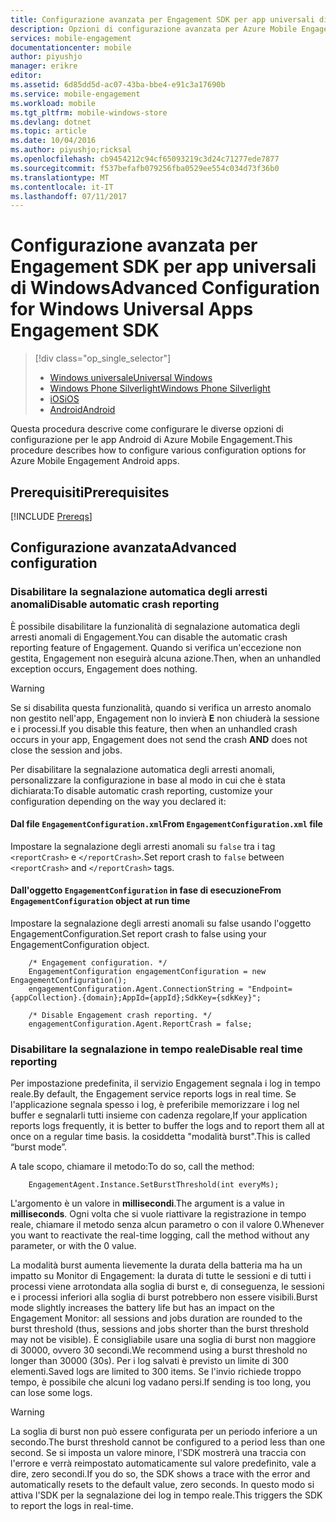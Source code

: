 ```yaml
---
title: Configurazione avanzata per Engagement SDK per app universali di Windows
description: Opzioni di configurazione avanzata per Azure Mobile Engagement per app universali di Windows
services: mobile-engagement
documentationcenter: mobile
author: piyushjo
manager: erikre
editor: 
ms.assetid: 6d85dd5d-ac07-43ba-bbe4-e91c3a17690b
ms.service: mobile-engagement
ms.workload: mobile
ms.tgt_pltfrm: mobile-windows-store
ms.devlang: dotnet
ms.topic: article
ms.date: 10/04/2016
ms.author: piyushjo;ricksal
ms.openlocfilehash: cb9454212c94cf65093219c3d24c71277ede7877
ms.sourcegitcommit: f537befafb079256fba0529ee554c034d73f36b0
ms.translationtype: MT
ms.contentlocale: it-IT
ms.lasthandoff: 07/11/2017
---
```

# <a name="advanced-configuration-for-windows-universal-apps-engagement-sdk"></a><span data-ttu-id="d6d23-103">Configurazione avanzata per Engagement SDK per app universali di Windows</span><span class="sxs-lookup"><span data-stu-id="d6d23-103">Advanced Configuration for Windows Universal Apps Engagement SDK</span></span>
> [!div class="op_single_selector"]
> * [<span data-ttu-id="d6d23-104">Windows universale</span><span class="sxs-lookup"><span data-stu-id="d6d23-104">Universal Windows</span></span>](mobile-engagement-windows-store-advanced-configuration.md)
> * [<span data-ttu-id="d6d23-105">Windows Phone Silverlight</span><span class="sxs-lookup"><span data-stu-id="d6d23-105">Windows Phone Silverlight</span></span>](mobile-engagement-windows-phone-integrate-engagement.md)
> * [<span data-ttu-id="d6d23-106">iOS</span><span class="sxs-lookup"><span data-stu-id="d6d23-106">iOS</span></span>](mobile-engagement-ios-integrate-engagement.md)
> * [<span data-ttu-id="d6d23-107">Android</span><span class="sxs-lookup"><span data-stu-id="d6d23-107">Android</span></span>](mobile-engagement-android-advanced-configuration.md)
> 
> 

<span data-ttu-id="d6d23-108">Questa procedura descrive come configurare le diverse opzioni di configurazione per le app Android di Azure Mobile Engagement.</span><span class="sxs-lookup"><span data-stu-id="d6d23-108">This procedure describes how to configure various configuration options for Azure Mobile Engagement Android apps.</span></span>

## <a name="prerequisites"></a><span data-ttu-id="d6d23-109">Prerequisiti</span><span class="sxs-lookup"><span data-stu-id="d6d23-109">Prerequisites</span></span>
[!INCLUDE [Prereqs](../../includes/mobile-engagement-windows-store-prereqs.md)]

## <a name="advanced-configuration"></a><span data-ttu-id="d6d23-110">Configurazione avanzata</span><span class="sxs-lookup"><span data-stu-id="d6d23-110">Advanced configuration</span></span>
### <a name="disable-automatic-crash-reporting"></a><span data-ttu-id="d6d23-111">Disabilitare la segnalazione automatica degli arresti anomali</span><span class="sxs-lookup"><span data-stu-id="d6d23-111">Disable automatic crash reporting</span></span>
<span data-ttu-id="d6d23-112">È possibile disabilitare la funzionalità di segnalazione automatica degli arresti anomali di Engagement.</span><span class="sxs-lookup"><span data-stu-id="d6d23-112">You can disable the automatic crash reporting feature of Engagement.</span></span> <span data-ttu-id="d6d23-113">Quando si verifica un'eccezione non gestita, Engagement non eseguirà alcuna azione.</span><span class="sxs-lookup"><span data-stu-id="d6d23-113">Then, when an unhandled exception occurs, Engagement does nothing.</span></span>

> [!WARNING]
> <span data-ttu-id="d6d23-114">Se si disabilita questa funzionalità, quando si verifica un arresto anomalo non gestito nell'app, Engagement non lo invierà **E** non chiuderà la sessione e i processi.</span><span class="sxs-lookup"><span data-stu-id="d6d23-114">If you disable this feature, then when an unhandled crash occurs in your app, Engagement does not send the crash **AND** does not close the session and jobs.</span></span>
> 
> 

<span data-ttu-id="d6d23-115">Per disabilitare la segnalazione automatica degli arresti anomali, personalizzare la configurazione in base al modo in cui che è stata dichiarata:</span><span class="sxs-lookup"><span data-stu-id="d6d23-115">To disable automatic crash reporting, customize your configuration depending on the way you declared it:</span></span>

#### <a name="from-engagementconfigurationxml-file"></a><span data-ttu-id="d6d23-116">Dal file `EngagementConfiguration.xml`</span><span class="sxs-lookup"><span data-stu-id="d6d23-116">From `EngagementConfiguration.xml` file</span></span>
<span data-ttu-id="d6d23-117">Impostare la segnalazione degli arresti anomali su `false` tra i tag `<reportCrash>` e `</reportCrash>`.</span><span class="sxs-lookup"><span data-stu-id="d6d23-117">Set report crash to `false` between `<reportCrash>` and `</reportCrash>` tags.</span></span>

#### <a name="from-engagementconfiguration-object-at-run-time"></a><span data-ttu-id="d6d23-118">Dall'oggetto `EngagementConfiguration` in fase di esecuzione</span><span class="sxs-lookup"><span data-stu-id="d6d23-118">From `EngagementConfiguration` object at run time</span></span>
<span data-ttu-id="d6d23-119">Impostare la segnalazione degli arresti anomali su false usando l'oggetto EngagementConfiguration.</span><span class="sxs-lookup"><span data-stu-id="d6d23-119">Set report crash to false using your EngagementConfiguration object.</span></span>

        /* Engagement configuration. */
        EngagementConfiguration engagementConfiguration = new EngagementConfiguration();
        engagementConfiguration.Agent.ConnectionString = "Endpoint={appCollection}.{domain};AppId={appId};SdkKey={sdkKey}";

        /* Disable Engagement crash reporting. */
        engagementConfiguration.Agent.ReportCrash = false;

### <a name="disable-real-time-reporting"></a><span data-ttu-id="d6d23-120">Disabilitare la segnalazione in tempo reale</span><span class="sxs-lookup"><span data-stu-id="d6d23-120">Disable real time reporting</span></span>
<span data-ttu-id="d6d23-121">Per impostazione predefinita, il servizio Engagement segnala i log in tempo reale.</span><span class="sxs-lookup"><span data-stu-id="d6d23-121">By default, the Engagement service reports logs in real time.</span></span> <span data-ttu-id="d6d23-122">Se l'applicazione segnala spesso i log, è preferibile memorizzare i log nel buffer e segnalarli tutti insieme con cadenza regolare,</span><span class="sxs-lookup"><span data-stu-id="d6d23-122">If your application reports logs frequently, it is better to buffer the logs and to report them all at once on a regular time basis.</span></span> <span data-ttu-id="d6d23-123">la cosiddetta "modalità burst".</span><span class="sxs-lookup"><span data-stu-id="d6d23-123">This is called “burst mode”.</span></span>

<span data-ttu-id="d6d23-124">A tale scopo, chiamare il metodo:</span><span class="sxs-lookup"><span data-stu-id="d6d23-124">To do so, call the method:</span></span>

        EngagementAgent.Instance.SetBurstThreshold(int everyMs);

<span data-ttu-id="d6d23-125">L'argomento è un valore in **millisecondi**.</span><span class="sxs-lookup"><span data-stu-id="d6d23-125">The argument is a value in **milliseconds**.</span></span> <span data-ttu-id="d6d23-126">Ogni volta che si vuole riattivare la registrazione in tempo reale, chiamare il metodo senza alcun parametro o con il valore 0.</span><span class="sxs-lookup"><span data-stu-id="d6d23-126">Whenever you want to reactivate the real-time logging, call the method without any parameter, or with the 0 value.</span></span>

<span data-ttu-id="d6d23-127">La modalità burst aumenta lievemente la durata della batteria ma ha un impatto su Monitor di Engagement: la durata di tutte le sessioni e di tutti i processi viene arrotondata alla soglia di burst e, di conseguenza, le sessioni e i processi inferiori alla soglia di burst potrebbero non essere visibili.</span><span class="sxs-lookup"><span data-stu-id="d6d23-127">Burst mode slightly increases the battery life but has an impact on the Engagement Monitor: all sessions and jobs duration are rounded to the burst threshold (thus, sessions and jobs shorter than the burst threshold may not be visible).</span></span> <span data-ttu-id="d6d23-128">È consigliabile usare una soglia di burst non maggiore di 30000, ovvero 30 secondi.</span><span class="sxs-lookup"><span data-stu-id="d6d23-128">We recommend using a burst threshold no longer than 30000 (30s).</span></span> <span data-ttu-id="d6d23-129">Per i log salvati è previsto un limite di 300 elementi.</span><span class="sxs-lookup"><span data-stu-id="d6d23-129">Saved logs are limited to 300 items.</span></span> <span data-ttu-id="d6d23-130">Se l'invio richiede troppo tempo, è possibile che alcuni log vadano persi.</span><span class="sxs-lookup"><span data-stu-id="d6d23-130">If sending is too long, you can lose some logs.</span></span>

> [!WARNING]
> <span data-ttu-id="d6d23-131">La soglia di burst non può essere configurata per un periodo inferiore a un secondo.</span><span class="sxs-lookup"><span data-stu-id="d6d23-131">The burst threshold cannot be configured to a period less than one second.</span></span> <span data-ttu-id="d6d23-132">Se si imposta un valore minore, l'SDK mostrerà una traccia con l'errore e verrà reimpostato automaticamente sul valore predefinito, vale a dire, zero secondi.</span><span class="sxs-lookup"><span data-stu-id="d6d23-132">If you do so, the SDK shows a trace with the error and automatically resets to the default value, zero seconds.</span></span> <span data-ttu-id="d6d23-133">In questo modo si attiva l'SDK per la segnalazione dei log in tempo reale.</span><span class="sxs-lookup"><span data-stu-id="d6d23-133">This triggers the SDK to report the logs in real-time.</span></span>
> 
> 

[here]:http://www.nuget.org/packages/Capptain.WindowsCS
[NuGet website]:http://docs.nuget.org/docs/start-here/overview
